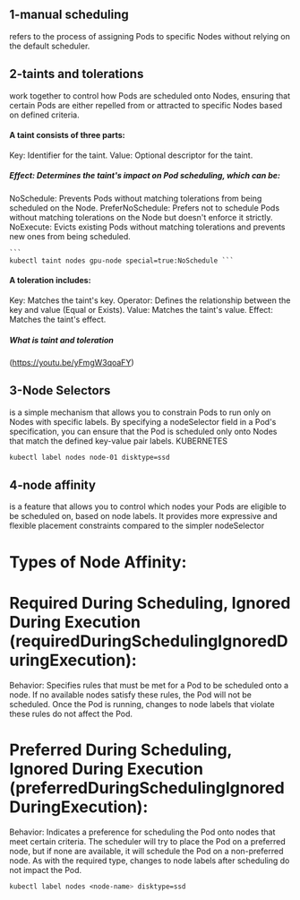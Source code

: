 ## 1-manual scheduling
refers to the process of assigning Pods to specific Nodes without relying on the default scheduler.

## 2-taints and tolerations
work together to control how Pods are scheduled onto Nodes, ensuring that certain Pods are either repelled from or attracted to specific Nodes based on defined criteria.

#### A taint consists of three parts:
Key: Identifier for the taint.
Value: Optional descriptor for the taint.
  ##### Effect: Determines the taint's impact on Pod scheduling, which can be:
NoSchedule: Prevents Pods without matching tolerations from being scheduled on the Node.
PreferNoSchedule: Prefers not to schedule Pods without matching tolerations on the Node but doesn't enforce it strictly.
NoExecute: Evicts existing Pods without matching tolerations and prevents new ones from being scheduled.

    ```
    kubectl taint nodes gpu-node special=true:NoSchedule ```


#### A toleration includes:

Key: Matches the taint's key.
Operator: Defines the relationship between the key and value (Equal or Exists).
Value: Matches the taint's value.
Effect: Matches the taint's effect.

##### What is taint and toleration 
(https://youtu.be/yFmgW3qoaFY)

## 3-Node Selectors
is a simple mechanism that allows you to constrain Pods to run only on Nodes with specific labels. By specifying a nodeSelector field in a Pod's specification, you can ensure that the Pod is scheduled only onto Nodes that match the defined key-value pair labels. 
KUBERNETES

```scss
kubectl label nodes node-01 disktype=ssd
```


## 4-node affinity
is a feature that allows you to control which nodes your Pods are eligible to be scheduled on, based on node labels. It provides more expressive and flexible placement constraints compared to the simpler nodeSelector

# Types of Node Affinity:

#      Required During Scheduling, Ignored During Execution (requiredDuringSchedulingIgnoredDuringExecution):

Behavior: Specifies rules that must be met for a Pod to be scheduled onto a node. If no available nodes satisfy these rules, the Pod will not be scheduled. Once the Pod is running, changes to node labels that violate these rules do not affect the Pod.

#     Preferred During Scheduling, Ignored During Execution (preferredDuringSchedulingIgnoredDuringExecution):

Behavior: Indicates a preference for scheduling the Pod onto nodes that meet certain criteria. The scheduler will try to place the Pod on a preferred node, but if none are available, it will schedule the Pod on a non-preferred node. As with the required type, changes to node labels after scheduling do not impact the Pod.

```scss
kubectl label nodes <node-name> disktype=ssd
```




